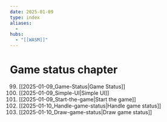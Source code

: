 ```yaml
---
date: 2025-01-09
type: index
aliases:
  -
hubs:
  - "[[WASM]]"
---
```


# Game status chapter

99. [[2025-01-09_Game-Status|Game Status]]
100. [[2025-01-09_Simple-UI|Simple UI]]
101. [[2025-01-09_Start-the-game|Start the game]]
102. [[2025-01-10_Handle-game-status|Handle game status]]
103. [[2025-01-10_Draw-game-status|Draw game status]]

